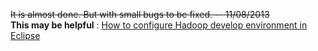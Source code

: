 <del>It is almost done. But with small bugs to be fixed. -- 11/08/2013</del>    
**This may be helpful** : [How to configure Hadoop develop environment in Eclipse](http://sbzhouhao.net/2013/11/Configure-Hadoop-develop-environment-in-Eclipse/)       

